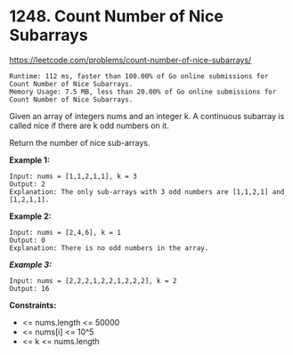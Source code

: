 # 1248. Count Number of Nice Subarrays

https://leetcode.com/problems/count-number-of-nice-subarrays/

```
Runtime: 112 ms, faster than 100.00% of Go online submissions for Count Number of Nice Subarrays.
Memory Usage: 7.5 MB, less than 20.00% of Go online submissions for Count Number of Nice Subarrays.
```

Given an array of integers nums and an integer k. A continuous subarray is called nice if there are k odd numbers on it.

Return the number of nice sub-arrays.

**Example 1:**

```
Input: nums = [1,1,2,1,1], k = 3
Output: 2
Explanation: The only sub-arrays with 3 odd numbers are [1,1,2,1] and [1,2,1,1].
```

**Example 2:**

```
Input: nums = [2,4,6], k = 1
Output: 0
Explanation: There is no odd numbers in the array.
```

**_Example 3:_**

```
Input: nums = [2,2,2,1,2,2,1,2,2,2], k = 2
Output: 16
```

**Constraints:**

- <= nums.length <= 50000
- <= nums[i] <= 10^5
- <= k <= nums.length
